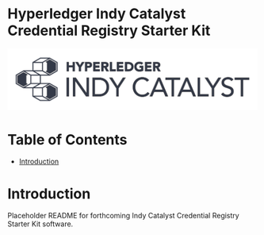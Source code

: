 
# Hyperledger Indy Catalyst Credential Registry Starter Kit<!-- omit in toc -->

![logo](assets/indy-catalyst-logo-bw.png)

# Table of Contents <!-- omit in toc -->
- [Introduction](#introduction)

# Introduction

Placeholder README for forthcoming Indy Catalyst Credential Registry Starter Kit software.
